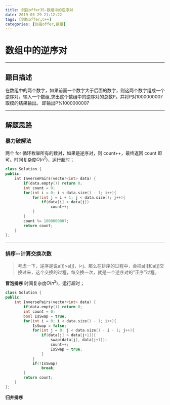 ```yaml
---
title: 剑指offer35-数组中的逆序对
date: 2019-05-29 21:12:22
tags: [剑指offer,C++]
categories: [剑指offer,数组]
---
```


# 数组中的逆序对


---

## 题目描述

在数组中的两个数字，如果前面一个数字大于后面的数字，则这两个数字组成一个逆序对。输入一个数组,求出这个数组中的逆序对的总数P。并将P对1000000007取模的结果输出。 即输出P%1000000007

---


## 解题思路

### 暴力破解法

两个 for 循环枚举所有的数对，如果是逆序对，则 count++，最终返回 count 即可。时间复杂度$O(n^2)$，运行超时；

```C++
class Solution {
public:
    int InversePairs(vector<int> data) {
        if(data.empty()) return 0;
        int count = 0;
        for(int i = 0; i < data.size() - 1; i++){
            for(int j = i + 1; j < data.size(); j++){
                if(data[i] > data[j])
                    count++;
            }
        }
        count %= 1000000007;
        return count;
    }
};
```
---

### 排序--计算交换次数

> 考虑一下，逆序是说a[i]>a[j]，i<j。那么在排序的过程中，会把a[i]和a[j]交换过来，这个交换的过程，每交换一次，就是一个逆序对的“正序”过程。

**冒泡排序**
时间复杂度$O(n^2)$，运行超时；

```C++
class Solution {
public:
    int InversePairs(vector<int> data) {
        if(data.empty()) return 0;
        int count = 0;
        bool IsSwap = true;
        for(int i = 0; i < data.size() - 1; i++){
            IsSwap = false;
            for(int j = 0; j < data.size() - i - 1; j++){
                if(data[j] > data[j+1]){
                    swap(data[j], data[j+1]);
                    count++;
                    IsSwap = true;
                }
            }
            if(!IsSwap)
                break;
        }
        return count;
    }
};
```

**归并排序**
